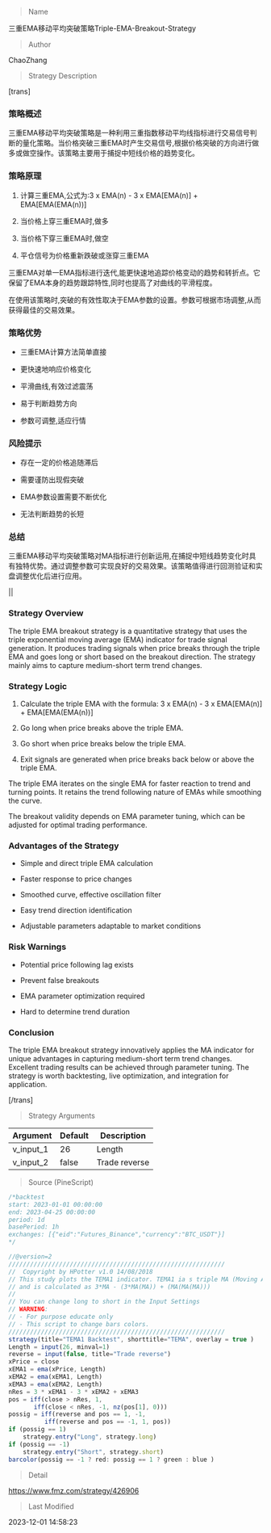 
> Name

三重EMA移动平均突破策略Triple-EMA-Breakout-Strategy

> Author

ChaoZhang

> Strategy Description


[trans]

### 策略概述

三重EMA移动平均突破策略是一种利用三重指数移动平均线指标进行交易信号判断的量化策略。当价格突破三重EMA时产生交易信号,根据价格突破的方向进行做多或做空操作。该策略主要用于捕捉中短线价格的趋势变化。

### 策略原理

1. 计算三重EMA,公式为:3 x EMA(n) - 3 x EMA[EMA(n)] + EMA[EMA(EMA(n))]

2. 当价格上穿三重EMA时,做多

3. 当价格下穿三重EMA时,做空

4. 平仓信号为价格重新跌破或涨穿三重EMA

三重EMA对单一EMA指标进行迭代,能更快速地追踪价格变动的趋势和转折点。它保留了EMA本身的趋势跟踪特性,同时也提高了对曲线的平滑程度。

在使用该策略时,突破的有效性取决于EMA参数的设置。参数可根据市场调整,从而获得最佳的交易效果。 

### 策略优势

- 三重EMA计算方法简单直接

- 更快速地响应价格变化

- 平滑曲线,有效过滤震荡

- 易于判断趋势方向

- 参数可调整,适应行情

### 风险提示 

- 存在一定的价格追随滞后

- 需要谨防出现假突破

- EMA参数设置需要不断优化

- 无法判断趋势的长短

### 总结

三重EMA移动平均突破策略对MA指标进行创新运用,在捕捉中短线趋势变化时具有独特优势。通过调整参数可实现良好的交易效果。该策略值得进行回测验证和实盘调整优化后进行应用。


||


### Strategy Overview

The triple EMA breakout strategy is a quantitative strategy that uses the triple exponential moving average (EMA) indicator for trade signal generation. It produces trading signals when price breaks through the triple EMA and goes long or short based on the breakout direction. The strategy mainly aims to capture medium-short term trend changes.

### Strategy Logic

1. Calculate the triple EMA with the formula: 3 x EMA(n) - 3 x EMA[EMA(n)] + EMA[EMA(EMA(n))]

2. Go long when price breaks above the triple EMA.

3. Go short when price breaks below the triple EMA. 

4. Exit signals are generated when price breaks back below or above the triple EMA.

The triple EMA iterates on the single EMA for faster reaction to trend and turning points. It retains the trend following nature of EMAs while smoothing the curve.

The breakout validity depends on EMA parameter tuning, which can be adjusted for optimal trading performance.

### Advantages of the Strategy

- Simple and direct triple EMA calculation 

- Faster response to price changes

- Smoothed curve, effective oscillation filter

- Easy trend direction identification

- Adjustable parameters adaptable to market conditions

### Risk Warnings

- Potential price following lag exists

- Prevent false breakouts 

- EMA parameter optimization required

- Hard to determine trend duration

### Conclusion

The triple EMA breakout strategy innovatively applies the MA indicator for unique advantages in capturing medium-short term trend changes. Excellent trading results can be achieved through parameter tuning. The strategy is worth backtesting, live optimization, and integration for application.

[/trans]

> Strategy Arguments



|Argument|Default|Description|
|----|----|----|
|v_input_1|26|Length|
|v_input_2|false|Trade reverse|


> Source (PineScript)

``` javascript
/*backtest
start: 2023-01-01 00:00:00
end: 2023-04-25 00:00:00
period: 1d
basePeriod: 1h
exchanges: [{"eid":"Futures_Binance","currency":"BTC_USDT"}]
*/

//@version=2
////////////////////////////////////////////////////////////
//  Copyright by HPotter v1.0 14/08/2018
// This study plots the TEMA1 indicator. TEMA1 ia s triple MA (Moving Average),
// and is calculated as 3*MA - (3*MA(MA)) + (MA(MA(MA)))
//
// You can change long to short in the Input Settings
// WARNING:
// - For purpose educate only
// - This script to change bars colors.
////////////////////////////////////////////////////////////
strategy(title="TEMA1 Backtest", shorttitle="TEMA", overlay = true )
Length = input(26, minval=1)
reverse = input(false, title="Trade reverse")
xPrice = close
xEMA1 = ema(xPrice, Length)
xEMA2 = ema(xEMA1, Length)
xEMA3 = ema(xEMA2, Length)
nRes = 3 * xEMA1 - 3 * xEMA2 + xEMA3
pos = iff(close > nRes, 1,
       iff(close < nRes, -1, nz(pos[1], 0))) 
possig = iff(reverse and pos == 1, -1,
          iff(reverse and pos == -1, 1, pos))	   
if (possig == 1) 
    strategy.entry("Long", strategy.long)
if (possig == -1)
    strategy.entry("Short", strategy.short)	   	    
barcolor(possig == -1 ? red: possig == 1 ? green : blue ) 
```

> Detail

https://www.fmz.com/strategy/426906

> Last Modified

2023-12-01 14:58:23
